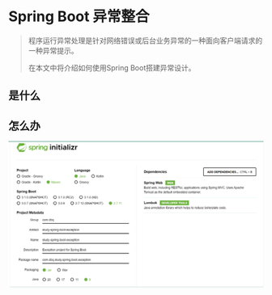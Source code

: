 # Spring Boot 异常整合

>程序运行异常处理是针对网络错误或后台业务异常的一种面向客户端请求的一种异常提示。
>
>在本文中将介绍如何使用Spring Boot搭建异常设计。

## 是什么

## 怎么办

![image-20230517215420505](/assets/springBootLearning/Spring-Boot-Tutorial/image-20230517-01-build.png)



